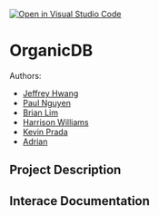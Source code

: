 [![Open in Visual Studio Code](https://classroom.github.com/assets/open-in-vscode-718a45dd9cf7e7f842a935f5ebbe5719a5e09af4491e668f4dbf3b35d5cca122.svg)](https://classroom.github.com/online_ide?assignment_repo_id=10797788&assignment_repo_type=AssignmentRepo)
# OrganicDB

Authors:
 * [Jeffrey Hwang](https://github.com/JeffyWongo)
 * [Paul Nguyen](https://github.com/paul-ngyn)
 * [Brian Lim](https://github.com/paul-ngyn)
 * [Harrison Williams](https://github.com/)
 * [Kevin Prada](https://github.com/)
 * [Adrian](https://github.com/)

## Project Description

## Interace Documentation
